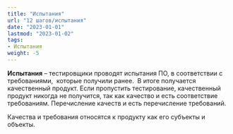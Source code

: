 ```yaml
---
title: "Испытания"
url: "12 шагов/испытания"
date: "2023-01-01"
lastmod: "2023-01-02"
tags:
- Испытания
weight: -5
---
```


**Испытания** – тестировщики проводят испытания ПО, в соответствии с требованиями,  которые получили ранее.  В итоге получается качественный продукт. Если пропустить тестирование, качественный продукт никогда не получится, так как качество и есть соответствие требованиям. Перечисление качеств и есть перечисление требований.   

Качества и требования относятся к продукту как его субъекты и объекты.